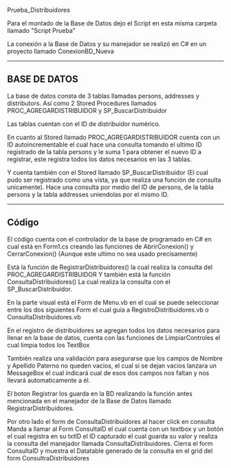 Prueba_Distribuidores

Para el montado de la Base de Datos dejo el Script en esta misma carpeta llamado "Script Prueba"

La conexión a la Base de Datos y su manejador se realizó en C# en un proyecto llamado ConexionBD_Nueva

-------------------------------------------------------------
BASE DE DATOS
-------------------------------------------------------------

La base de datos consta de 3 tablas llamadas persons, addresses y distributors. Así como 2 Stored Procedures llamados PROC_AGREGARDISTRIBUIDOR y SP_BuscarDistribuidor

Las tablas cuentan con el ID de distribuidor numérico.

En cuanto al Stored llamado PROC_AGREGARDISTRIBUIDOR cuenta con un ID autoincrementable el cual hace una consulta tomando el ultimo ID registrado de la tabla persons y le suma 1 para obtener el nuevo ID a registrar, este registra todos los datos necesarios en las 3 tablas.

Y cuenta también con el Stored llamado SP_BuscarDistribuidor (El cual pudo ser registrado como una vista, ya que realiza una función de consulta unicamente).
Hace una consulta por medio del ID de persons,  de la tabla persons y la tabla addresses uniendolas por el mismo ID.



----------------------------------------------------------------
Código 
----------------------------------------------------------------

El código cuenta con el controlador de la base de programado en C# en cual está en Form1.cs creando las funciones de AbrirConexion() y CerrarConexion() (Aunque este ultimo no sea usado precisamente)

Está la función de RegistrarDistribuidores() la cual realiza la consulta del PROC_AGREGARDISTRIBUIDOR
Y también está la función ConsultaDistribuidores() La cual realiza la consulta con el SP_BuscarDistribuidor.

En la parte visual está el Form de Menu.vb en el cual se puede seleccionar entre los dos siguientes Form el cual guía a RegistroDistribuidores.vb o ConsultaDistribuidores.vb

En el registro de distribuidores se agregan todos los datos necesarios para llenar en la base de datos, cuenta con las funciones de LimpiarControles el cual limpia todos los TextBox

También realiza una validación para asegurarse que los campos de Nombre y Apellido Paterno no queden vacios, el cual si se dejan vacios lanzara un MessageBox el cual indicará cual de esos dos campos nos faltan y nos llevará automaticamente a él.

El boton Registrar los guarda en la BD realizando la función antes mencionada en el manejador de la Base de Datos llamado RegistrarDistribuidores.



Por otro lado el form de ConsultaDistribuidores al hacer click en consulta Manda a llamar al Form ConsultaID el cual cuenta con un textbox y un botón el cual registra en su txtID el ID capturado el cual guarda su valor y realiza la consulta del manejador llamada ConsultaDistribuidores. Cierra el form ConsultaID y muestra el Datatable generado de la consulta en el grid del form ConsultraDistribuidores
